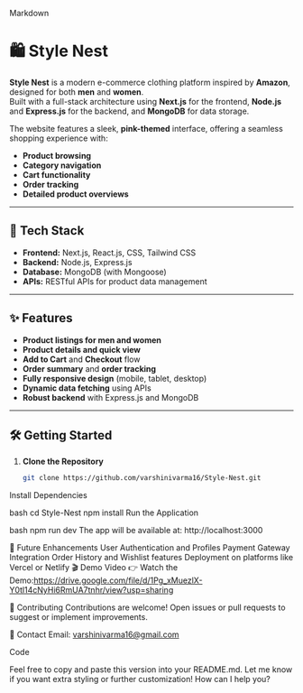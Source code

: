 
Markdown
# 🛍️ Style Nest

**Style Nest** is a modern e-commerce clothing platform inspired by **Amazon**, designed for both **men** and **women**.  
Built with a full-stack architecture using **Next.js** for the frontend, **Node.js** and **Express.js** for the backend, and **MongoDB** for data storage.

The website features a sleek, **pink-themed** interface, offering a seamless shopping experience with:

- **Product browsing**
- **Category navigation**
- **Cart functionality**
- **Order tracking**
- **Detailed product overviews**

---

## 🚀 Tech Stack

- **Frontend:** Next.js, React.js, CSS, Tailwind CSS  
- **Backend:** Node.js, Express.js  
- **Database:** MongoDB (with Mongoose)  
- **APIs:** RESTful APIs for product data management

---

## ✨ Features

- **Product listings for men and women**
- **Product details and quick view**
- **Add to Cart** and **Checkout** flow
- **Order summary** and **order tracking**
- **Fully responsive design** (mobile, tablet, desktop)
- **Dynamic data fetching** using APIs
- **Robust backend** with Express.js and MongoDB

---

## 🛠️ Getting Started

1. **Clone the Repository**
   ```bash
   git clone https://github.com/varshinivarma16/Style-Nest.git
Install Dependencies

bash
cd Style-Nest
npm install
Run the Application

bash
npm run dev
The app will be available at: http://localhost:3000

🌱 Future Enhancements
User Authentication and Profiles
Payment Gateway Integration
Order History and Wishlist features
Deployment on platforms like Vercel or Netlify
🎬 Demo Video
👉 Watch the Demo:https://drive.google.com/file/d/1Pg_xMuezlX-Y0tl14cNyHi6RmUA7tnhr/view?usp=sharing

🤝 Contributing
Contributions are welcome!
Open issues or pull requests to suggest or implement improvements.

📧 Contact
Email: varshinivarma16@gmail.com

Code

Feel free to copy and paste this version into your README.md. Let me know if you want extra styling or further customization!
How can I help you?
